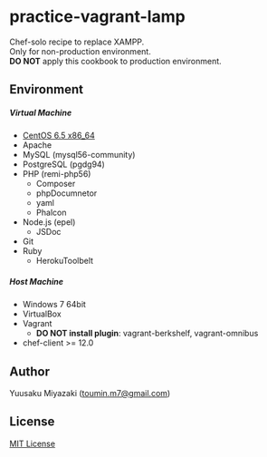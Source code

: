 # practice-vagrant-lamp
Chef-solo recipe to replace XAMPP.  
Only for non-production environment.  
**DO NOT** apply this cookbook to production environment.

## Environment
##### Virtual Machine
- [CentOS 6.5 x86_64](https://github.com/2creatives/vagrant-centos/releases/tag/v6.5.3)
- Apache
- MySQL (mysql56-community)
- PostgreSQL (pgdg94)
- PHP (remi-php56)
  - Composer
  - phpDocumnetor
  - yaml
  - Phalcon
- Node.js (epel)
  - JSDoc
- Git
- Ruby
  - HerokuToolbelt

##### Host Machine
- Windows 7 64bit
- VirtualBox
- Vagrant
  - **DO NOT install plugin**: vagrant-berkshelf, vagrant-omnibus
- chef-client >= 12.0

## Author
Yuusaku Miyazaki (toumin.m7@gmail.com)

## License
[MIT License](http://www.opensource.org/licenses/mit-license.php)